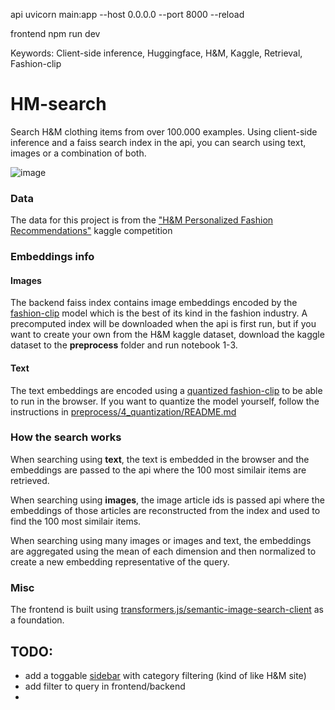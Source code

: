 api
uvicorn main:app --host 0.0.0.0 --port 8000 --reload

frontend
npm run dev

Keywords: Client-side inference, Huggingface, H&M, Kaggle, Retrieval, Fashion-clip

# HM-search

Search H&M clothing items from over 100.000 examples. Using client-side inference and a faiss search index in the api, you can search using text, images or a combination of both.

![image](HM-search.png)

### Data

The data for this project is from the ["H&M Personalized Fashion Recommendations"](https://www.kaggle.com/competitions/h-and-m-personalized-fashion-recommendations/data) kaggle competition

### Embeddings info

#### Images

The backend faiss index contains image embeddings encoded by the [fashion-clip](https://huggingface.co/patrickjohncyh/fashion-clip) model which is the best of its kind in the fashion industry. A precomputed index will be downloaded when the api is first run, but if you want to create your own from the H&M kaggle dataset, download the kaggle dataset to the **preprocess** folder and run notebook 1-3.

#### Text

The text embeddings are encoded using a [quantized fashion-clip](https://huggingface.co/ff13/fashion-clip) to be able to run in the browser. If you want to quantize the model yourself, follow the instructions in [preprocess/4_quantization/README.md](preprocess/4_quantization/README.md)

### How the search works

When searching using **text**, the text is embedded in the browser and the embeddings are passed to the api where the 100 most similair items are retrieved.

When searching using **images**, the image article ids is passed api where the embeddings of those articles are reconstructed from the index and used to find the 100 most similair items.

When searching using many images or images and text, the embeddings are aggregated using the mean of each dimension and then normalized to create a new embedding representative of the query.

### Misc

The frontend is built using [transformers.js/semantic-image-search-client](https://github.com/xenova/transformers.js/tree/main/examples/semantic-image-search-client/) as a foundation.

## TODO:

- add a toggable [sidebar](https://flowbite.com/docs/components/sidebar/) with category filtering (kind of like H&M site)
- add filter to query in frontend/backend
-
